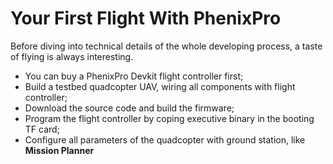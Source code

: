 # Your First Flight With PhenixPro

Before diving into technical details of the whole developing process, a taste of flying is always interesting.

* You can buy a PhenixPro Devkit flight controller first;
* Build a testbed quadcopter UAV, wiring all components with flight controller;
* Download the source code and build the firmware;
* Program the flight controller by coping executive binary in the booting TF card;
* Configure all parameters of the quadcopter with ground station, like **Mission Planner**  

